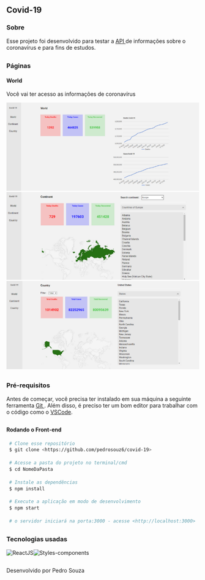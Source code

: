 ## Covid-19

### Sobre

<p> Esse projeto foi desenvolvido para testar a <a href='https://disease.sh/'> API </a> de informações sobre o coronavírus e para fins de estudos. </p>

##

### Páginas

#### World

<p> Você vai ter acesso as informações de coronavírus </p>

<img src='./img-github/img-world.png' alt='Image World Page' />
<img src='./img-github/img-continent.png' alt='Image Continent Page' />
<img src='./img-github/img-country.png' alt='Image Country Page' />

##

### Pré-requisitos

<p> Antes de começar, você precisa ter instalado em sua máquina a seguinte ferramenta <a href='https://git-scm.com/downloads'> Git </a>. Além disso, é preciso ter um bom editor para trabalhar com o código como o <a href='https://code.visualstudio.com/'> VSCode</a>. </p>

##

#### Rodando o Front-end
 ``` bash
  # Clone esse repositório
  $ git clone <https://github.com/pedrosouz6/covid-19>
  
  # Acesse a pasta do projeto no terminal/cmd
  $ cd NomeDaPasta
  
  # Instale as dependências
  $ npm install
  
  # Execute a aplicação em modo de desenvolvimento
  $ npm start
  
  # o servidor iniciará na porta:3000 - acesse <http://localhost:3000>
```

##

### Tecnologias usadas

<div style='display: flex;'>
  <img src='https://img.shields.io/badge/React-20232A?style=for-the-badge&logo=react&logoColor=61DAFB' alt='ReactJS' />
  <img src='https://img.shields.io/badge/styled--components-DB7093?style=for-the-badge&logo=styled-components&logoColor=white' alt='Styles-components' />
</div>

## 

<p> Desenvolvido por Pedro Souza </p>
